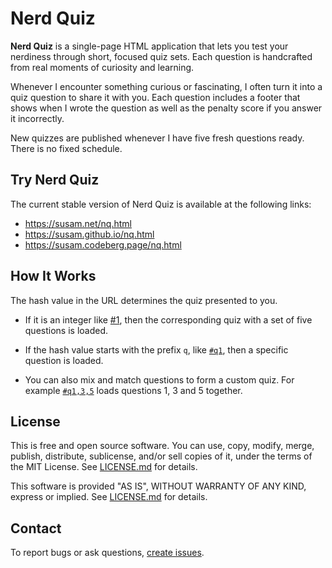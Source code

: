 Nerd Quiz
=========

**Nerd Quiz** is a single-page HTML application that lets you test
your nerdiness through short, focused quiz sets.  Each question is
handcrafted from real moments of curiosity and learning.

Whenever I encounter something curious or fascinating, I often turn it
into a quiz question to share it with you. Each question includes a
footer that shows when I wrote the question as well as the penalty
score if you answer it incorrectly.

New quizzes are published whenever I have five fresh questions ready.
There is no fixed schedule.


Try Nerd Quiz
-------------

The current stable version of Nerd Quiz is available at the following
links:

- https://susam.net/nq.html
- https://susam.github.io/nq.html
- https://susam.codeberg.page/nq.html


## How It Works

The hash value in the URL determines the quiz presented to you.

- If it is an integer like [#1][nq1], then the corresponding quiz with
  a set of five questions is loaded.

- If the hash value starts with the prefix `q`, like [`#q1`][nqq1],
  then a specific question is loaded.

- You can also mix and match questions to form a custom quiz.  For
  example [`#q1,3,5`][nqq135] loads questions 1, 3 and 5 together.

[nq1]: https://susam.net/nq.html#1
[nqq1]: https://susam.net/nq.html#q1
[nqq135]: https://susam.net/nq.html#q1,3,5


License
-------

This is free and open source software.  You can use, copy, modify,
merge, publish, distribute, sublicense, and/or sell copies of it,
under the terms of the MIT License.  See [LICENSE.md][L] for details.

This software is provided "AS IS", WITHOUT WARRANTY OF ANY KIND,
express or implied. See [LICENSE.md][L] for details.

[L]: LICENSE.md


Contact
-------

To report bugs or ask questions, [create issues][ISSUES].

[ISSUES]: https://github.com/susam/nq/issues
